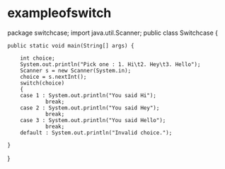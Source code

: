 # exampleofswitch
package switchcase;
import java.util.Scanner;
public class Switchcase {

    public static void main(String[] args) {

        int choice;
        System.out.println("Pick one : 1. Hi\t2. Hey\t3. Hello");
        Scanner s = new Scanner(System.in);
        choice = s.nextInt();
        switch(choice)
        {
        case 1 : System.out.println("You said Hi");
                break;
        case 2 : System.out.println("You said Hey");
                break;
        case 3 : System.out.println("You said Hello");
                break;
        default : System.out.println("Invalid choice.");
     
    }
}
